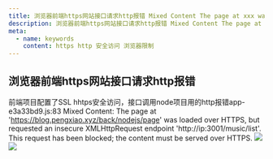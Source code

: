 ```yaml
---
title: 浏览器前端https网站接口请求http报错 Mixed Content The page at xxx was loaded over HTTPS
description: 浏览器前端https网站接口请求http报错 Mixed Content The page at xxx was loaded over HTTPS
meta:
  - name: keywords
    content: https http 安全访问 浏览器限制
---
```

## 浏览器前端https网站接口请求http报错
前端项目配置了SSL hhtps安全访问，接口调用node项目用的http报错app-e3a33bd9.js:83 Mixed Content: The page at 'https://blog.pengxiao.xyz/back/nodejs/page' was loaded over HTTPS, but requested an insecure XMLHttpRequest endpoint 'http://ip:3001/music/list'. This request has been blocked; the content must be served over HTTPS.
![](@alias/1684151713722.jpg)
![](@alias/1684151781000.jpg)
